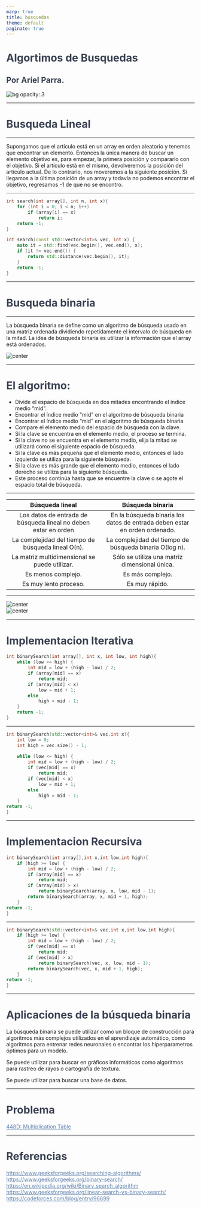 ```yaml
---
marp: true
title: busquedas
theme: default
paginate: true
---
```

<!-- tema -->
<style>
h1 {color: #4c566a;}
h2 {color: #81a1c1;}
a[href]{color: #5e81ac;}
section {background: #d8dee9;text-align: justify;color: #3b4252;}
img {background-color: transparent!important;}
table {text-align: center; margin-left: auto; margin-right: auto;} 
img[alt~="center"] {display: block;margin: 0 auto;}
mark {background-color: rgb(129 161 193 / 0.6)};

</style>
<style scoped>h1, h2, h3 {color: #3b4252;}</style>


# <!--fit--> Algortimos de Busquedas 
## Por Ariel Parra. 
![bg opacity:.3](https://www.timejust.es/wp-content/uploads/2020/10/busqueda.jpeg)

---

# Busqueda Lineal

---

Supongamos que el artículo está en un array en orden aleatorio y tenemos que encontrar un elemento. Entonces la única manera de buscar un elemento objetivo es, para empezar, la primera posición y compararlo con el objetivo. Si el artículo está en el mismo, devolveremos la posición del artículo actual. De lo contrario, nos moveremos a la siguiente posición. Si llegamos a la última posición de un array y todavía no podemos encontrar el objetivo, regresamos -1 de que no se encontro.

---

```cpp
int search(int array[], int n, int x){
	for (int i = 0; i < n; i++)
		if (array[i] == x)
			return i;
	return -1;
}
```

```cpp
int search(const std::vector<int>& vec, int x) {
    auto it = std::find(vec.begin(), vec.end(), x);
    if (it != vec.end()) {
        return std::distance(vec.begin(), it);
    }
    return -1;
}
```

---

# Busqueda binaria

---

La búsqueda binaria se define como un algoritmo de búsqueda usado en una matriz ordenada dividiendo repetidamente el intervalo de búsqueda en la mitad. La idea de búsqueda binaria es utilizar la información que el array está ordenados.

![center](https://media.geeksforgeeks.org/wp-content/uploads/20230522163247/mid-in-binary-search.webp)

---

# El algoritmo:

- Divide el espacio de búsqueda en dos mitades encontrando el índice medio “mid”.
- Encontrar el índice medio "mid" en el algoritmo de búsqueda binaria
- Encontrar el índice medio “mid” en el algoritmo de búsqueda binaria
- Compare el elemento medio del espacio de búsqueda con la clave.
- Si la clave se encuentra en el elemento medio, el proceso se termina.
- Si la clave no se encuentra en el elemento medio, elija la mitad se utilizará como el siguiente espacio de búsqueda.
- Si la clave es más pequeña que el elemento medio, entonces el lado izquierdo se utiliza para la siguiente búsqueda.
- Si la clave es más grande que el elemento medio, entonces el lado derecho se utiliza para la siguiente búsqueda.
- Este proceso continúa hasta que se encuentre la clave o se agote el espacio total de búsqueda.

---

Búsqueda lineal                                                 | Búsqueda binaria
----------------------------------------------------------------|-------------------------------------------------------------------------------
Los datos de entrada de búsqueda lineal no deben estar en orden | En la búsqueda binaria los datos de entrada deben estar en orden ordenado.
La complejidad del tiempo de búsqueda lineal O(n).              | La complejidad del tiempo de búsqueda binaria O(log n).
La matriz multidimensional se puede utilizar.                   | Sólo se utiliza una matriz dimensional única.
Es menos complejo.                                              | Es más complejo.
Es muy lento proceso. | Es muy rápido.

---

![center](https://media.geeksforgeeks.org/wp-content/uploads/Linear.png)
![center](https://media.geeksforgeeks.org/wp-content/uploads/binary-3.png)

---

# Implementacion Iterativa

```cpp
int binarySearch(int array[], int x, int low, int high){
	while (low <= high) {
		int mid = low + (high - low) / 2;
		if (array[mid] == x)
			return mid;
		if (array[mid] < x)
			low = mid + 1;
		else
			high = mid - 1;
	}
	return -1;
}

```

---

```cpp
int binarySearch(std::vector<int>& vec,int x){
    int low = 0;
    int high = vec.size() - 1;
    
    while (low <= high) {
        int mid = low + (high - low) / 2;
        if (vec[mid] == x)
            return mid;
        if (vec[mid] < x)
            low = mid + 1;
        else
            high = mid - 1;
    }
return -1;
}
```

---

# Implementacion Recursiva

```cpp
int binarySearch(int array[],int x,int low,int high){
    if (high >= low) {
        int mid = low + (high - low) / 2; 
        if (array[mid] == x) 
            return mid;
        if (array[mid] > x) 
            return binarySearch(array, x, low, mid - 1); 
        return binarySearch(array, x, mid + 1, high);
    }
return -1;
}
```

---

```cpp
int binarySearch(std::vector<int>& vec,int x,int low,int high){
    if (high >= low) {
        int mid = low + (high - low) / 2;
        if (vec[mid] == x)
            return mid;
        if (vec[mid] > x)
            return binarySearch(vec, x, low, mid - 1);
        return binarySearch(vec, x, mid + 1, high);
    }
return -1;
}

```

---

# Aplicaciones de la búsqueda binaria

La búsqueda binaria se puede utilizar como un bloque de construcción para algoritmos más complejos utilizados en el aprendizaje automático, como algoritmos para entrenar redes neuronales o encontrar los hiperparametros óptimos para un modelo.

Se puede utilizar para buscar en gráficos informáticos como algoritmos para rastreo de rayos o cartografía de textura.

Se puede utilizar para buscar una base de datos.

---

# Problema 

[448D: Multiplication Table](https://codeforces.com/contest/448/problem/D)

---

# Referencias
https://www.geeksforgeeks.org/searching-algorithms/
https://www.geeksforgeeks.org/binary-search/
https://en.wikipedia.org/wiki/Binary_search_algorithm
https://www.geeksforgeeks.org/linear-search-vs-binary-search/
https://codeforces.com/blog/entry/96699
